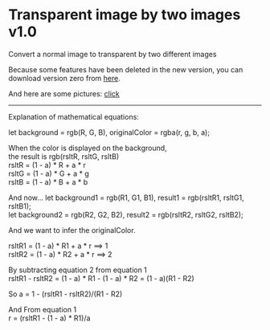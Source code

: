 # Transparent image by two images v1.0
Convert a normal image to transparent by two different images

Because some features have been deleted in the new version, you can download version zero from [here](http://www.mediafire.com/file/zy4teu5v14uf7ls). 

And here are some pictures: [click](https://facebook.com/FamilyKingsandQueensofcomputer371/posts/pfbid034AJYszDYamLVupw3Mem5K9FYkPD3nbiAMLEdaiZygWwkB8RhN2qc7V3AAX2bU5e4l)
****************************

Explanation of mathematical equations:

let background = rgb(R, G, B), originalColor = rgba(r, g, b, a);

When the color is displayed on the background, <br>the result is rgb(rsltR, rsltG, rsltB)<br>
rsltR = (1 - a) * R + a * r<br>
rsltG = (1 - a) * G + a * g<br>
rsltB = (1 - a) * B + a * b

And now...
let background1 = rgb(R1, G1, B1), result1 = rgb(rsltR1, rsltG1, rsltB1);<br>
let background2 = rgb(R2, G2, B2), result2 = rgb(rsltR2, rsltG2, rsltB2);

And we want to infer the originalColor.

rsltR1 = (1 - a) * R1 + a * r  ==> 1<br>
rsltR2 = (1 - a) * R2 + a * r  ==> 2

By subtracting equation 2 from equation 1<br>
rsltR1 - rsltR2 = (1 - a) * R1 - (1 - a) * R2 = (1 - a)(R1 - R2)

So a = 1 - (rsltR1 - rsltR2)/(R1 - R2)

And From equation 1<br>
r = (rsltR1 - (1 - a) * R1)/a
